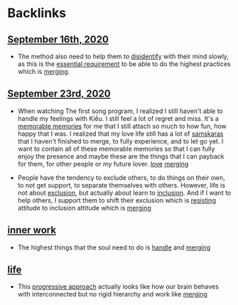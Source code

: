 
# Backlinks
## [September 16th, 2020](<September 16th, 2020.md>)
- The method also need to help them to [disidentify](<disidentify.md>) with their mind slowly, as this is the [essential requirement](<essential requirement.md>) to be able to do the highest practices which is [merging](<merging.md>).

## [September 23rd, 2020](<September 23rd, 2020.md>)
- When watching The first song program, I realized I still haven't able to handle my feelings with Kiều. I still feel a lot of regret and miss. It's a [memorable memories](<memorable memories.md>) for me that I still attach so much to how fun, how happy that I was. I realized that my love life still has a lot of [samskaras](<samskaras.md>) that I haven't finished to merge, to fully experience, and to let go yet. I want to contain all of these memorable memories so that I can fully enjoy the presence and maybe these are the things that I can payback for them, for other people or my future lover. [love](<love.md>) [merging](<merging.md>)

- People have the tendency to exclude others, to do things on their own, to not get support, to separate themselves with others. However, life is not about [exclusion](<exclusion.md>), but actually about learn to [inclusion](<inclusion.md>). And if I want to help others, I support them to shift their exclusion which is [resisting](<resisting.md>) attitude to inclusion attitude which is [merging](<merging.md>)

## [inner work](<inner work.md>)
- The highest things that the soul need to do is [handle](<handle.md>) and [merging](<merging.md>)

## [life](<life.md>)
- This [progressive approach](<progressive approach.md>) actually looks like how our brain behaves with interconnected but no rigid hierarchy and work like [merging](<merging.md>)

